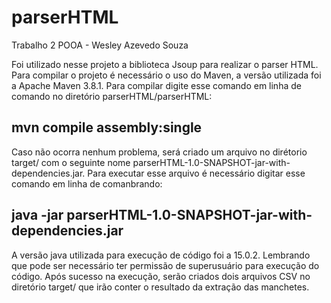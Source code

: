# parserHTML
Trabalho 2 POOA - Wesley Azevedo Souza

Foi utilizado nesse projeto a biblioteca Jsoup para realizar o parser HTML.
Para compilar o projeto é necessário o uso do Maven, a versão utilizada foi a Apache Maven 3.8.1. Para compilar digite esse comando em linha de comando 
no diretório parserHTML/parserHTML:
## mvn compile assembly:single
Caso não ocorra nenhum problema, será criado um arquivo no dirétorio target/ com o seguinte nome parserHTML-1.0-SNAPSHOT-jar-with-dependencies.jar. 
Para executar esse arquivo é necessário digitar esse comando em linha de comanbrando:
## java -jar parserHTML-1.0-SNAPSHOT-jar-with-dependencies.jar
A versão java utilizada para execução de código foi a 15.0.2.
Lembrando que pode ser necessário ter permissão de superusuário para execução do código. Após sucesso na execução, serão criados dois arquivos CSV no
diretório target/ que irão conter o resultado da extração das manchetes.

